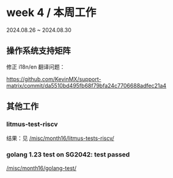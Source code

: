 # week 4 / 本周工作

2024.08.26 ~ 2024.08.30

## 操作系统支持矩阵

修正 i18n/en 翻译问题：

https://github.com/KevinMX/support-matrix/commit/da5510bd495fb68f79bfa24c7706688adfec21a4

## 其他工作

### litmus-test-riscv

结果：见 [/misc/month16/litmus-tests-riscv/](/misc/month16/litmus-tests-riscv/)

### golang 1.23 test on SG2042: test passed

[/misc/month16/golang-test/](/misc/month16/golang-test/)